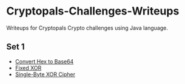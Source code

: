 # Cryptopals-Challenges-Writeups
Writeups for Cryptopals Crypto challenges using Java language.

## Set 1
- [Convert Hex to Base64](https://github.com/NashoNightmare/Cryptopals-Challenges-Writeups/blob/master/Set1/ConvertHexToBase64.java)
- [Fixed XOR](https://github.com/NashoNightmare/Cryptopals-Challenges-Writeups/blob/master/Set1/FixedXORER.java)
- [Single-Byte XOR Cipher](https://github.com/NashoNightmare/Cryptopals-Challenges-Writeups/blob/master/Set1/SingleByteXORCipher.java)
